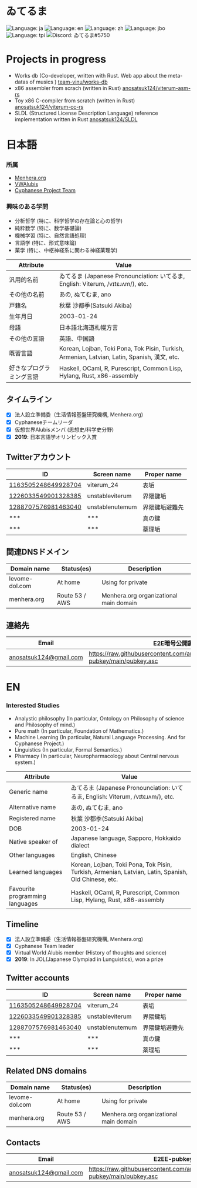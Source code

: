 # ゐてるま

![Language: ja](https://img.shields.io/badge/lang-ja-pink)
![Language: en](https://img.shields.io/badge/lang-en-purple)
![Language: zh](https://img.shields.io/badge/lang-zh-purple)
![Language: jbo](https://img.shields.io/badge/lang-jbo-purple)
![Language: tpi](https://img.shields.io/badge/lang-tpi-purple)
![Discord: ゐてるま#5750](https://img.shields.io/static/v1?label=Discord&message=ゐてるま%235750&color=ca97bf)

# Projects in progress
- Works db (Co-developer, written with Rust. Web app about the meta-datas of musics ) [team-vinu/works-db](https://github.com/team-vinu/works-db)
- x86 assembler from scrach (written in Rust) [anosatsuk124/viterum-asm-rs](https://github.com/anosatsuk124/viterum-asm-rs)
- Toy x86 C-compiler from scratch (written in Rust) [anosatsuk124/viterum-cc-rs](https://github.com/anosatsuk124/viterum-cc-rs)
- SLDL (Structured License Description Language) reference implementation written in Rust [anosatsuk124/SLDL](https://github.com/anosatsuk124/SLDL)

# 日本語

### 所属

- [Menhera.org](https://www.menhera.org)
- [VWAlubis](https://pianists.github.io/PsMemoBlog/conworld/)
- [Cyphanese Project Team](https://github.com/anosatsuk124/Cyphanese)

### 興味のある学問

- 分析哲学 (特に、科学哲学の存在論と心の哲学)
- 純粋数学 (特に、数学基礎論)
- 機械学習 (特に、自然言語処理)
- 言語学 (特に、形式意味論)
- 薬学 (特に、中枢神経系に関わる神経薬理学)


Attribute | Value
----------|-------
汎用的名前 | ゐてるま (Japanese Pronounciation: いてるま, English: Viterum, /vɪtɛɹʌm/), etc.
その他の名前 | あの, ぬてむま, ano
戸籍名 | 秋葉 沙都季(Satsuki Akiba)
生年月日 | 2003-01-24
母語 | 日本語北海道札幌方言
その他の言語 | 英語、中国語
既習言語 | Korean, Lojban, Toki Pona, Tok Pisin, Turkish, Armenian, Latvian, Latin, Spanish, 漢文, etc.
好きなプログラミング言語 | Haskell, OCaml, R, Purescript, Common Lisp, Hylang, Rust, x86-assembly

## タイムライン

- [x] 法人設立準備委（生活情報基盤研究機構, Menhera.org)
- [x] Cyphaneseチームリーダ
- [x] 仮想世界Alubisメンバ (思想史/科学史分野)
- [x] **2019**: 日本言語学オリンピック入賞

## Twitterアカウント

 ID | Screen name | Proper name 
----|-------------|-------------
[1163505248649928704](https://twitter.com/viterum_24) | viterum_24 | 表垢
[1226033549901328385](https://twitter.com/unstableviterum) | unstableviterum | 界隈鍵垢
[1288707576981463040](https://twitter.com/unstablenutemum) | unstablenutemum | 界隈鍵垢避難先
*** | *** | 真の鍵
*** | *** | 薬理垢

## 関連DNSドメイン

Domain name | Status(es) | Description
------------|------------|-------------
levome-dol.com | At home | Using for private
menhera.org | Route 53 / AWS | Menhera.org organizational main domain

## 連絡先

Email | E2E暗号公開鍵
------|-------------
<anosatsuk124@gmail.com> | https://raw.githubusercontent.com/anosatsuk124/Openpgp-pubkey/main/pubkey.asc

# EN

### Interested Studies

- Analystic philosophy (In particular, Ontology on Philosophy of science and Philosophy of mind.)
- Pure math (In particular, Foundation of Mathematics.)
- Machine Learning (In particular, Natural Language Processing. And for Cyphanese Project.)
- Linguistics (In particular, Formal Semantics.)
- Pharmacy (In particular, Neuropharmacology about Central nervous system.)


Attribute | Value
----------|-------
Generic name | ゐてるま (Japanese Pronounciation: いてるま, English: Viterum, /vɪtɛɹʌm/), etc.
Alternative name | あの, ぬてむま, ano
Registered name | 秋葉 沙都季(Satsuki Akiba)
DOB | 2003-01-24
Native speaker of | Japanese language, Sapporo, Hokkaido dialect
Other languages | English, Chinese
Learned languages | Korean, Lojban, Toki Pona, Tok Pisin, Turkish, Armenian, Latvian, Latin, Spanish, Old Chinese, etc.
Favourite programming languages | Haskell, OCaml, R, Purescript, Common Lisp, Hylang, Rust, x86-assembly

## Timeline

- [x] 法人設立準備委（生活情報基盤研究機構, Menhera.org)
- [x] Cyphanese Team leader
- [x] Virtual World Alubis member (History of thoughts and science)
- [x] **2019**: In JOL(Japanese Olympiad in Lunguistics), won a prize

## Twitter accounts
 ID | Screen name | Proper name 
----|-------------|-------------
[1163505248649928704](https://twitter.com/viterum_24) | viterum_24 | 表垢
[1226033549901328385](https://twitter.com/unstableviterum) | unstableviterum | 界隈鍵垢
[1288707576981463040](https://twitter.com/unstablenutemum) | unstablenutemum | 界隈鍵垢避難先
*** | *** | 真の鍵
*** | *** | 薬理垢

## Related DNS domains
Domain name | Status(es) | Description
------------|------------|-------------
levome-dol.com | At home | Using for private
menhera.org | Route 53 / AWS | Menhera.org organizational main domain

## Contacts
Email | E2EE-pubkey
------|-------------
<anosatsuk124@gmail.com> | https://raw.githubusercontent.com/anosatsuk124/Openpgp-pubkey/main/pubkey.asc
